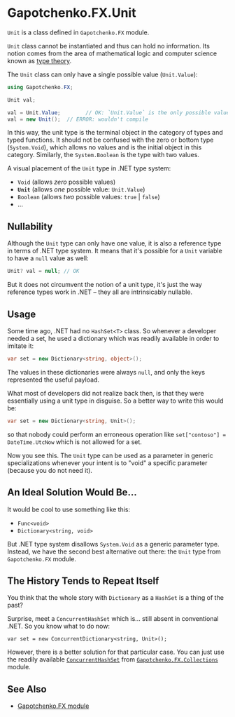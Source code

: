 ﻿# Gapotchenko.FX.Unit

`Unit` is a class defined in `Gapotchenko.FX` module.

`Unit` class cannot be instantiated and thus can hold no information.
Its notion comes from the area of mathematical logic and computer science known as [type theory](https://en.wikipedia.org/wiki/Type_theory).

The `Unit` class can only have a single possible value (`Unit.Value`):

``` C#
using Gapotchenko.FX;

Unit val;

val = Unit.Value;        // OK: `Unit.Value` is the only possible value for Unit
val = new Unit();  // ERROR: wouldn't compile
```

In this way, the unit type is the terminal object in the category of types and typed functions.
It should not be confused with the zero or bottom type (`System.Void`), which allows no values and is the initial object in this category.
Similarly, the `System.Boolean` is the type with two values.

A visual placement of the `Unit` type in .NET type system:

- `Void` (allows *zero* possible values)
- **`Unit`** (allows *one* possible value: `Unit.Value`)
- `Boolean` (allows *two* possible values: `true` | `false`)
- …

## Nullability

Although the `Unit` type can only have one value, it is also a reference type in terms of .NET type system.
It means that it's possible for a `Unit` variable to have a `null` value as well:

``` C#
Unit? val = null; // OK
```

But it does not circumvent the notion of a unit type, it's just the way reference types work in .NET – they all are intrinsicably nullable.

## Usage

Some time ago, .NET had no `HashSet<T>` class.
So whenever a developer needed a set, he used a dictionary which was readily available in order to imitate it:

``` C#
var set = new Dictionary<string, object>();
```

The values in these dictionaries were always `null`, and only the keys represented the useful payload.

What most of developers did not realize back then, is that they were essentially using a unit type in disguise.
So a better way to write this would be:

``` C#
var set = new Dictionary<string, Unit>();
```

so that nobody could perform an erroneous operation like `set["contoso"] = DateTime.UtcNow` which is not allowed for a set.

Now you see this. 
The `Unit` type can be used as a parameter in generic specializations whenever your intent is to "void" a specific parameter (because you do not need it).

## An Ideal Solution Would Be…

It would be cool to use something like this:

- `Func<void>`
- `Dictionary<string, void>`

But .NET type system disallows `System.Void` as a generic parameter type.
Instead, we have the second best alternative out there: the `Unit` type from `Gapotchenko.FX` module.

## The History Tends to Repeat Itself

You think that the whole story with `Dictionary` as a `HashSet` is a thing of the past?

Surprise, meet a `ConcurrentHashSet` which is… still absent in conventional .NET.
So you know what to do now:

```
var set = new ConcurrentDictionary<string, Unit>();
```

However, there is a better solution for that particular case.
You can just use the readily available [`ConcurrentHashSet`](../Gapotchenko.FX.Collections/Concurrent/ConcurrentHashSet.cs) from [`Gapotchenko.FX.Collections`](../Gapotchenko.FX.Collections#gapotchenkofxcollections) module.

## See Also

- [Gapotchenko.FX module](../Gapotchenko.FX)
